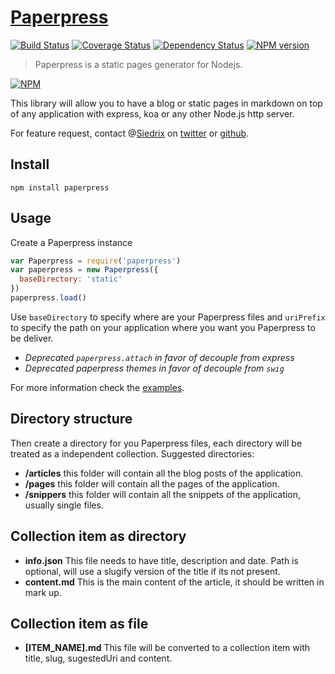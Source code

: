 # [Paperpress](https://github.com/Siedrix/paperpress)

[![Build Status](https://travis-ci.org/Siedrix/paperpress.svg?branch=master)](https://travis-ci.org/Siedrix/paperpress)
[![Coverage Status](https://coveralls.io/repos/github/Siedrix/paperpress/badge.svg?branch=master)](https://coveralls.io/github/Siedrix/paperpress?branch=master)
[![Dependency Status](https://david-dm.org/Siedrix/paperpress.svg)](https://david-dm.org/Siedrix/paperpress)
[![NPM version](https://img.shields.io/npm/v/paperpress.svg)](https://www.npmjs.org/package/paperpress)

> Paperpress is a static pages generator for Nodejs.

[![NPM](https://nodei.co/npm/paperpress.png?downloads=true&stars=true)](https://nodei.co/npm/paperpress/)

This library will allow you to have a blog or static pages in markdown on top of any application with express, koa or any other Node.js http server.

For feature request, contact @[Siedrix](http://siedrix.com) on [twitter](https://twitter.com/Siedrix) or [github](https://github.com/Siedrix/paperpress/issues/new).

## Install
```
npm install paperpress
```

## Usage
Create a Paperpress instance
```js
var Paperpress = require('paperpress')
var paperpress = new Paperpress({
  baseDirectory: 'static'
})
paperpress.load()
```

Use `baseDirectory` to specify where are your Paperpress files and `uriPrefix` to specify the path on your application where you want you Paperpress to be deliver.

- _Deprecated `paperpress.attach` in favor of decouple from express_
- _Deprecated paperpress themes in favor of decouple from `swig`_

For more information check the [examples](/examples).

## Directory structure
Then create a directory for you Paperpress files, each directory will be treated as a independent collection. Suggested directories:

- **/articles** this folder will contain all the blog posts of the application.
- **/pages** this folder will contain all the pages of the application.
- **/snippers** this folder will contain all the snippets of the application, usually single files.

## Collection item as directory
- **info.json** This file needs to have title, description and date. Path is optional, will use a slugify version of the title if its not present.
- **content.md** This is the main content of the article, it should be written in mark up.

## Collection item as file
- **[ITEM_NAME].md** This file will be converted to a collection item with title, slug, sugestedUri and content.
